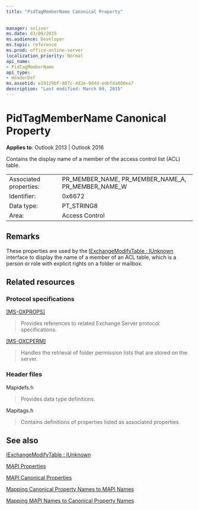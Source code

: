 ```yaml
---
title: "PidTagMemberName Canonical Property"
 
 
manager: soliver
ms.date: 03/09/2015
ms.audience: Developer
ms.topic: reference
ms.prod: office-online-server
localization_priority: Normal
api_name:
- PidTagMemberName
api_type:
- HeaderDef
ms.assetid: e19129bf-d07c-4d2e-9d4d-edbfda088ea7
description: "Last modified: March 09, 2015"
---
```


# PidTagMemberName Canonical Property

  
  
**Applies to**: Outlook 2013 | Outlook 2016 
  
Contains the display name of a member of the access control list (ACL) table.
  
|||
|:-----|:-----|
|Associated properties:  <br/> |PR_MEMBER_NAME, PR_MEMBER_NAME_A, PR_MEMBER_NAME_W  <br/> |
|Identifier:  <br/> |0x6672  <br/> |
|Data type:  <br/> |PT_STRING8  <br/> |
|Area:  <br/> |Access Control  <br/> |
   
## Remarks

These properties are used by the [IExchangeModifyTable : IUnknown](iexchangemodifytableiunknown.md) interface to display the name of a member of an ACL table, which is a person or role with explicit rights on a folder or mailbox. 
  
## Related resources

### Protocol specifications

[[MS-OXPROPS]](http://msdn.microsoft.com/library/f6ab1613-aefe-447d-a49c-18217230b148%28Office.15%29.aspx)
  
> Provides references to related Exchange Server protocol specifications.
    
[[MS-OXCPERM]](http://msdn.microsoft.com/library/944ddb65-6249-4c34-a46e-363fcd37195e%28Office.15%29.aspx)
  
> Handles the retrieval of folder permission lists that are stored on the server.
    
### Header files

Mapidefs.h
  
> Provides data type definitions.
    
Mapitags.h
  
> Contains definitions of properties listed as associated properties.
    
## See also



[IExchangeModifyTable : IUnknown](iexchangemodifytableiunknown.md)


[MAPI Properties](mapi-properties.md)
  
[MAPI Canonical Properties](mapi-canonical-properties.md)
  
[Mapping Canonical Property Names to MAPI Names](mapping-canonical-property-names-to-mapi-names.md)
  
[Mapping MAPI Names to Canonical Property Names](mapping-mapi-names-to-canonical-property-names.md)

